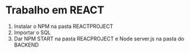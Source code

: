 # Trabalho em REACT

1. Instalar o NPM na pasta REACTPROJECT
2. Importar o SQL
3. Dar NPM START na pasta REACPROJECT e Node server.js na pasta do BACKEND
